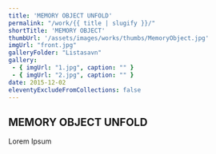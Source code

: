 ```yaml
---
title: 'MEMORY OBJECT UNFOLD'
permalink: "/work/{{ title | slugify }}/"
shortTitle: 'MEMORY OBJECT'
thumbUrl: '/assets/images/works/thumbs/MemoryObject.jpg'
imgUrl: "front.jpg"
galleryFolder: "Listasavn"
gallery:
 - { imgUrl: "1.jpg", caption: "" }
 - { imgUrl: "2.jpg", caption: "" }
date: 2015-12-02
eleventyExcludeFromCollections: false
---
```



<div class="Grid Grid--gutters Grid--full large-Grid--fit">
  <div class="Grid-cell">
    <div class='headerGroup'>
      <h2>MEMORY OBJECT UNFOLD</h2>
      <p>Lorem Ipsum</p>
    </div>
  </div>
</div>